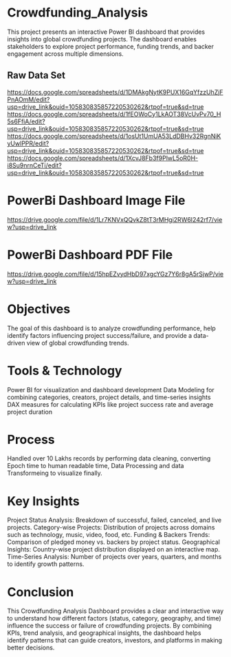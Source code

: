 # Crowdfunding_Analysis
This project presents an interactive Power BI dashboard that provides insights into global crowdfunding projects. The dashboard enables stakeholders to explore project performance, funding trends, and backer engagement across multiple dimensions.
## Raw Data Set
https://docs.google.com/spreadsheets/d/1DMAkgNytK9PUX16GqYfzzUhZjFPnAOmM/edit?usp=drive_link&ouid=105830835857220530262&rtpof=true&sd=true
https://docs.google.com/spreadsheets/d/1fEOWoCy1LkAOT38VcUvPv70_H5s6FfiA/edit?usp=drive_link&ouid=105830835857220530262&rtpof=true&sd=true
https://docs.google.com/spreadsheets/d/1osUt1UmUA53LdDBHv32RgnNiKyUwlPPR/edit?usp=drive_link&ouid=105830835857220530262&rtpof=true&sd=true
https://docs.google.com/spreadsheets/d/1XcvJ8Fb3f9PlwL5oR0H-i8Su9nrnCeTi/edit?usp=drive_link&ouid=105830835857220530262&rtpof=true&sd=true

# PowerBi Dashboard Image File
https://drive.google.com/file/d/1Lr7KNVxQQvkZ8tT3rMHgi2RW6I242rf7/view?usp=drive_link

# PowerBi Dashboard PDF File
https://drive.google.com/file/d/15hpEZvydHbD97xgcYGz7Y6r8gA5rSjwP/view?usp=drive_link

# Objectives
The goal of this dashboard is to analyze crowdfunding performance, help identify factors influencing project success/failure, and provide a data-driven view of global crowdfunding trends.

# Tools & Technology
Power BI for visualization and dashboard development
Data Modeling for combining categories, creators, project details, and time-series insights
DAX measures for calculating KPIs like project success rate and average project duration

# Process
Handled over 10 Lakhs records by performing  data cleaning, converting Epoch time to human readable time, Data Processing and data Transformeing to visualize finally.

# Key Insights
Project Status Analysis: Breakdown of successful, failed, canceled, and live projects.
Category-wise Projects: Distribution of projects across domains such as technology, music, video, food, etc.
Funding & Backers Trends: Comparison of pledged money vs. backers by project status.
Geographical Insights: Country-wise project distribution displayed on an interactive map.
Time-Series Analysis: Number of projects over years, quarters, and months to identify growth patterns.

# Conclusion
This Crowdfunding Analysis Dashboard provides a clear and interactive way to understand how different factors (status, category, geography, and time) influence the success or failure of crowdfunding projects. By combining KPIs, trend analysis, and geographical insights, the dashboard helps identify patterns that can guide creators, investors, and platforms in making better decisions.

